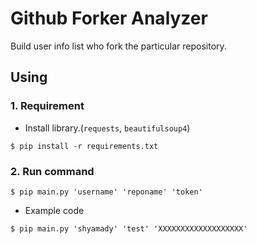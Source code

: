 # Github Forker Analyzer

Build user info list who fork the particular repository.

## Using

### 1. Requirement

* Install library.(`requests`, `beautifulsoup4`)

```
$ pip install -r requirements.txt
```

### 2. Run command

```
$ pip main.py 'username' 'reponame' 'token'
```
* Example code
```
$ pip main.py 'shyamady' 'test' 'XXXXXXXXXXXXXXXXXXX'
```
